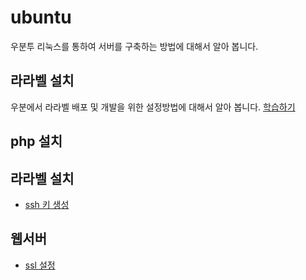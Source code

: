 # ubuntu
우분투 리눅스를 통하여 서버를 구축하는 방법에 대해서 알아 봅니다.

## 라라벨 설치
우분에서 라라벨 배포 및 개발을 위한 설정방법에 대해서 알아 봅니다.
[학습하기](laravel)


## php 설치

## 라라벨 설치

* [ssh 키 생성](ssh)

## 웹서버

* [ssl 설정](http/ssl)